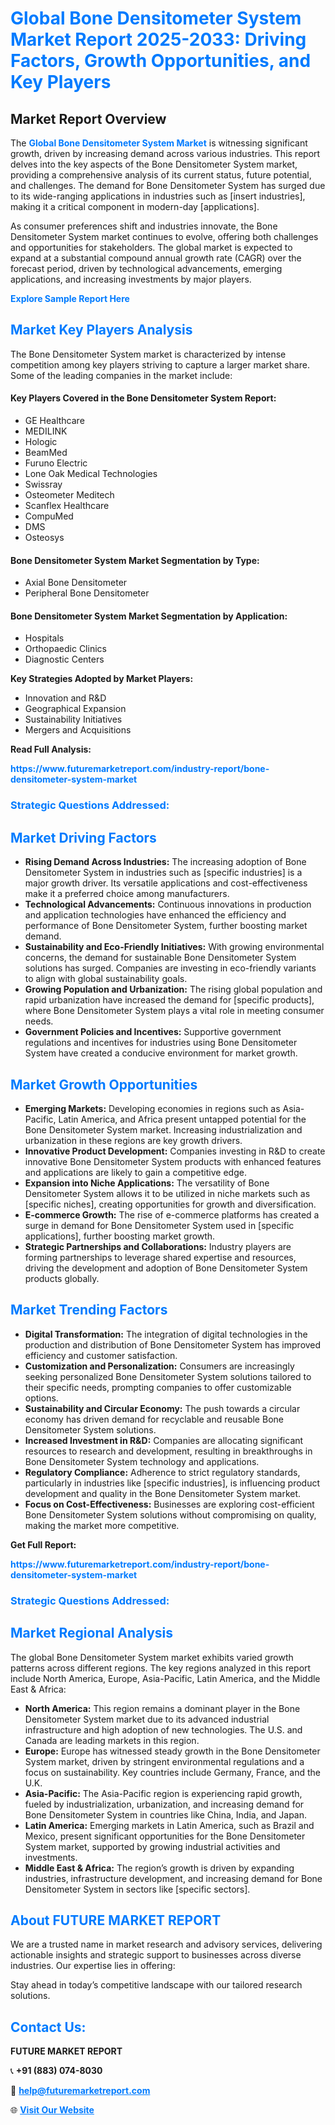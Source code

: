 <h1 style="color: #007BFF;">Global Bone Densitometer System Market Report 2025-2033: Driving Factors, Growth Opportunities, and Key Players</h1>

<section id="overview">
<h2>Market Report Overview</h2>
<p>The <a href="https://www.futuremarketreport.com/industry-report/bone-densitometer-system-market" style="color: #007BFF; text-decoration: none;"><strong>Global Bone Densitometer System Market</strong></a> is witnessing significant growth, driven by increasing demand across various industries. This report delves into the key aspects of the Bone Densitometer System market, providing a comprehensive analysis of its current status, future potential, and challenges. The demand for Bone Densitometer System has surged due to its wide-ranging applications in industries such as [insert industries], making it a critical component in modern-day [applications].</p>
<p>As consumer preferences shift and industries innovate, the Bone Densitometer System market continues to evolve, offering both challenges and opportunities for stakeholders. The global market is expected to expand at a substantial compound annual growth rate (CAGR) over the forecast period, driven by technological advancements, emerging applications, and increasing investments by major players.</p>
</section>

<section id="overview">
<p><a href="https://www.futuremarketreport.com/request-sample/reportId=57804" style="color: #007BFF; text-decoration: none;"><strong>Explore Sample Report Here</strong></a></p>
</section>

<section id="key-players">
<h2 style="color: #007BFF;">Market Key Players Analysis</h2>
<p>The Bone Densitometer System market is characterized by intense competition among key players striving to capture a larger market share. Some of the leading companies in the market include:</p>
<h4>Key Players Covered in the Bone Densitometer System Report:</h4>
<ul><li>GE Healthcare</li><li>MEDILINK</li><li>Hologic</li><li>BeamMed</li><li>Furuno Electric</li><li>Lone Oak Medical Technologies</li><li>Swissray</li><li>Osteometer Meditech</li><li>Scanflex Healthcare</li><li>CompuMed</li><li>DMS</li><li>Osteosys</li></ul>
<h4>Bone Densitometer System Market Segmentation by Type:</h4>
<ul><li>Axial Bone Densitometer</li><li>Peripheral Bone Densitometer</li></ul>

<h4>Bone Densitometer System Market Segmentation by Application:</h4>
<ul><li>Hospitals</li><li>Orthopaedic Clinics</li><li>Diagnostic Centers</li></ul>
<p><strong>Key Strategies Adopted by Market Players:</strong></p>
<ul>
<li>Innovation and R&D</li>
<li>Geographical Expansion</li>
<li>Sustainability Initiatives</li>
<li>Mergers and Acquisitions</li>
</ul>
</section>

<section>
<p><strong>Read Full Analysis: </strong></p><a href="https://www.futuremarketreport.com/industry-report/bone-densitometer-system-market" style="color: #007BFF; text-decoration: none;"><strong>https://www.futuremarketreport.com/industry-report/bone-densitometer-system-market</strong></a>
<h3 style="color: #007BFF;">Strategic Questions Addressed:</h3>
</section>

<section id="driving-factors">
<h2 style="color: #007BFF;">Market Driving Factors</h2>
<ul>
<li><strong>Rising Demand Across Industries:</strong> The increasing adoption of Bone Densitometer System in industries such as [specific industries] is a major growth driver. Its versatile applications and cost-effectiveness make it a preferred choice among manufacturers.</li>
<li><strong>Technological Advancements:</strong> Continuous innovations in production and application technologies have enhanced the efficiency and performance of Bone Densitometer System, further boosting market demand.</li>
<li><strong>Sustainability and Eco-Friendly Initiatives:</strong> With growing environmental concerns, the demand for sustainable Bone Densitometer System solutions has surged. Companies are investing in eco-friendly variants to align with global sustainability goals.</li>
<li><strong>Growing Population and Urbanization:</strong> The rising global population and rapid urbanization have increased the demand for [specific products], where Bone Densitometer System plays a vital role in meeting consumer needs.</li>
<li><strong>Government Policies and Incentives:</strong> Supportive government regulations and incentives for industries using Bone Densitometer System have created a conducive environment for market growth.</li>
</ul>
</section>

<section id="growth-opportunities">
<h2 style="color: #007BFF;">Market Growth Opportunities</h2>
<ul>
<li><strong>Emerging Markets:</strong> Developing economies in regions such as Asia-Pacific, Latin America, and Africa present untapped potential for the Bone Densitometer System market. Increasing industrialization and urbanization in these regions are key growth drivers.</li>
<li><strong>Innovative Product Development:</strong> Companies investing in R&D to create innovative Bone Densitometer System products with enhanced features and applications are likely to gain a competitive edge.</li>
<li><strong>Expansion into Niche Applications:</strong> The versatility of Bone Densitometer System allows it to be utilized in niche markets such as [specific niches], creating opportunities for growth and diversification.</li>
<li><strong>E-commerce Growth:</strong> The rise of e-commerce platforms has created a surge in demand for Bone Densitometer System used in [specific applications], further boosting market growth.</li>
<li><strong>Strategic Partnerships and Collaborations:</strong> Industry players are forming partnerships to leverage shared expertise and resources, driving the development and adoption of Bone Densitometer System products globally.</li>
</ul>
</section>

<section id="trending-factors">
<h2 style="color: #007BFF;">Market Trending Factors</h2>
<ul>
<li><strong>Digital Transformation:</strong> The integration of digital technologies in the production and distribution of Bone Densitometer System has improved efficiency and customer satisfaction.</li>
<li><strong>Customization and Personalization:</strong> Consumers are increasingly seeking personalized Bone Densitometer System solutions tailored to their specific needs, prompting companies to offer customizable options.</li>
<li><strong>Sustainability and Circular Economy:</strong> The push towards a circular economy has driven demand for recyclable and reusable Bone Densitometer System solutions.</li>
<li><strong>Increased Investment in R&D:</strong> Companies are allocating significant resources to research and development, resulting in breakthroughs in Bone Densitometer System technology and applications.</li>
<li><strong>Regulatory Compliance:</strong> Adherence to strict regulatory standards, particularly in industries like [specific industries], is influencing product development and quality in the Bone Densitometer System market.</li>
<li><strong>Focus on Cost-Effectiveness:</strong> Businesses are exploring cost-efficient Bone Densitometer System solutions without compromising on quality, making the market more competitive.</li>
</ul>
</section>

<section>
<p><strong>Get Full Report: </strong></p><a href="https://www.futuremarketreport.com/industry-report/bone-densitometer-system-market" style="color: #007BFF; text-decoration: none;"><strong>https://www.futuremarketreport.com/industry-report/bone-densitometer-system-market</strong></a>
<h3 style="color: #007BFF;">Strategic Questions Addressed:</h3>
</section>


<section id="regional-analysis">
<h2 style="color: #007BFF;">Market Regional Analysis</h2>
<p>The global Bone Densitometer System market exhibits varied growth patterns across different regions. The key regions analyzed in this report include North America, Europe, Asia-Pacific, Latin America, and the Middle East & Africa:</p>
<ul>
<li><strong>North America:</strong> This region remains a dominant player in the Bone Densitometer System market due to its advanced industrial infrastructure and high adoption of new technologies. The U.S. and Canada are leading markets in this region.</li>
<li><strong>Europe:</strong> Europe has witnessed steady growth in the Bone Densitometer System market, driven by stringent environmental regulations and a focus on sustainability. Key countries include Germany, France, and the U.K.</li>
<li><strong>Asia-Pacific:</strong> The Asia-Pacific region is experiencing rapid growth, fueled by industrialization, urbanization, and increasing demand for Bone Densitometer System in countries like China, India, and Japan.</li>
<li><strong>Latin America:</strong> Emerging markets in Latin America, such as Brazil and Mexico, present significant opportunities for the Bone Densitometer System market, supported by growing industrial activities and investments.</li>
<li><strong>Middle East & Africa:</strong> The region’s growth is driven by expanding industries, infrastructure development, and increasing demand for Bone Densitometer System in sectors like [specific sectors].</li>
</ul>
</section>

<footer>
<h2 style="color: #007BFF;">About FUTURE MARKET REPORT</h2>
<p>We are a trusted name in market research and advisory services, delivering actionable insights and strategic support to businesses across diverse industries. Our expertise lies in offering:</p>

<p>Stay ahead in today’s competitive landscape with our tailored research solutions.</p>

<h2 style="color: #007BFF;">Contact Us:</h2>
<p><strong>FUTURE MARKET REPORT</strong></p>
<p>📞 <strong>+91 (883) 074-8030</strong></p>
<p>📧 <strong><a href="mailto:help@futuremarketreport.com" style="color: #007BFF;">help@futuremarketreport.com</a></strong></p>
<p>🌐 <strong><a href="https://www.futuremarketreport.com/" style="color: #007BFF;">Visit Our Website</a></strong></p>
</footer>